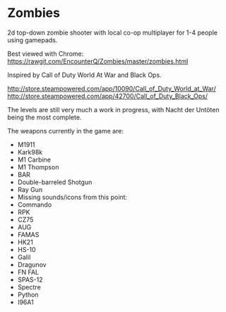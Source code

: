 # Zombies
2d top-down zombie shooter with local co-op multiplayer for 1-4 people using gamepads.

Best viewed with Chrome: https://rawgit.com/EncounterQ/Zombies/master/zombies.html

Inspired by Call of Duty World At War and Black Ops.

http://store.steampowered.com/app/10090/Call_of_Duty_World_at_War/
http://store.steampowered.com/app/42700/Call_of_Duty_Black_Ops/

The levels are still very much a work in progress, with Nacht der Untöten being the most complete.

The weapons currently in the game are:
- M1911
- Kark98k
- M1 Carbine
- M1 Thompson
- BAR
- Double-barreled Shotgun
- Ray Gun
- Missing sounds/icons from this point:
- Commando
- RPK
- CZ75
- AUG
- FAMAS
- HK21
- HS-10
- Galil
- Dragunov
- FN FAL
- SPAS-12
- Spectre
- Python
- l96A1
